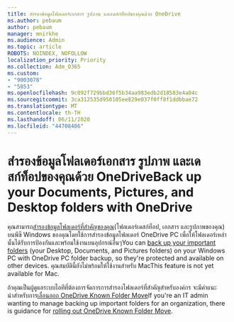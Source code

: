 ```yaml
---
title: สํารองข้อมูลโฟลเดอร์เอกสาร รูปภาพ และเดสก์ท็อปของคุณด้วย OneDrive
ms.author: pebaum
author: pebaum
manager: mnirkhe
ms.audience: Admin
ms.topic: article
ROBOTS: NOINDEX, NOFOLLOW
localization_priority: Priority
ms.collection: Adm_O365
ms.custom:
- "9003078"
- "5853"
ms.openlocfilehash: 9c092f729bbd36f5b34aa983edb2d18583e4a04c
ms.sourcegitcommit: 3ca312535d950105ee829e037f0ff8f1ddbbae72
ms.translationtype: MT
ms.contentlocale: th-TH
ms.lasthandoff: 06/11/2020
ms.locfileid: "44708486"
---
```

# <a name="back-up-your-documents-pictures-and-desktop-folders-with-onedrive"></a><span data-ttu-id="48592-102">สํารองข้อมูลโฟลเดอร์เอกสาร รูปภาพ และเดสก์ท็อปของคุณด้วย OneDrive</span><span class="sxs-lookup"><span data-stu-id="48592-102">Back up your Documents, Pictures, and Desktop folders with OneDrive</span></span>

<span data-ttu-id="48592-103">คุณสามารถ[สํารองข้อมูลโฟลเดอร์ที่สําคัญของคุณ](https://support.office.com/article/d61a7930-a6fb-4b95-b28a-6552e77c3057)(โฟลเดอร์เดสก์ท็อป, เอกสาร และรูปภาพของคุณ) บนพีซี Windows ของคุณโดยใช้การสํารองข้อมูลโฟลเดอร์ OneDrive PC เพื่อให้โฟลเดอร์เหล่านั้นได้รับการป้องกันและพร้อมใช้งานบนอุปกรณ์อื่นๆ</span><span class="sxs-lookup"><span data-stu-id="48592-103">You can [back up your important folders](https://support.office.com/article/d61a7930-a6fb-4b95-b28a-6552e77c3057)  (your Desktop, Documents, and Pictures folders) on your Windows PC with OneDrive PC folder backup, so they're protected and available on other devices.</span></span> <span data-ttu-id="48592-104">คุณสมบัตินี้ยังไม่พร้อมให้ใช้งานสําหรับ Mac</span><span class="sxs-lookup"><span data-stu-id="48592-104">This feature is not yet available for Mac.</span></span>  

<span data-ttu-id="48592-105">ถ้าคุณเป็นผู้ดูแลระบบไอทีที่ต้องการจัดการการสํารองโฟลเดอร์ที่สําคัญสําหรับองค์กร จะมีคําแนะนําสําหรับการ[เลื่อนออก OneDrive Known Folder Move](https://docs.microsoft.com/onedrive/redirect-known-folders)</span><span class="sxs-lookup"><span data-stu-id="48592-105">If you're an IT admin wanting to manage backing up important folders for an organization, there is guidance for [rolling out OneDrive Known Folder Move](https://docs.microsoft.com/onedrive/redirect-known-folders).</span></span>
